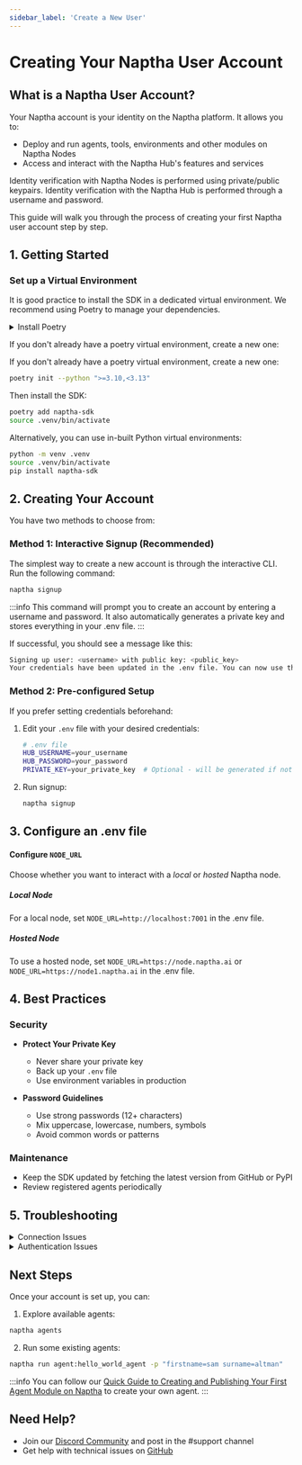 ```yaml
---
sidebar_label: 'Create a New User'
---
```


# Creating Your Naptha User Account

## What is a Naptha User Account?

Your Naptha account is your identity on the Naptha platform. It allows you to:

- Deploy and run agents, tools, environments and other modules on Naptha Nodes 
- Access and interact with the Naptha Hub's features and services

Identity verification with Naptha Nodes is performed using private/public keypairs. Identity verification with the Naptha Hub is performed through a username and password.

This guide will walk you through the process of creating your first Naptha user account step by step.

## 1. Getting Started

### Set up a Virtual Environment

It is good practice to install the SDK in a dedicated virtual environment. We recommend using Poetry to manage your dependencies.

<details>
<summary>Install Poetry</summary>

Learn more about Poetry in their official [docs](https://python-poetry.org/docs).

Install `pipx` (or you can use `pip` instead) and run this command:

```bash
pipx install poetry
```

Verify the installation:

```bash
poetry --version
```
</details>

If you don't already have a poetry virtual environment, create a new one:

If you don't already have a poetry virtual environment, create a new one:

```bash
poetry init --python ">=3.10,<3.13"
```

Then install the SDK:

```bash
poetry add naptha-sdk
source .venv/bin/activate
```

Alternatively, you can use in-built Python virtual environments:

```bash
python -m venv .venv
source .venv/bin/activate
pip install naptha-sdk
```

## 2. Creating Your Account

You have two methods to choose from:

### Method 1: Interactive Signup (Recommended)

The simplest way to create a new account is through the interactive CLI. Run the following command:

```bash
naptha signup
```

:::info
This command will prompt you to create an account by entering a username and password. It also automatically generates a private key and stores everything in your .env file.
:::

If successful, you should see a message like this:

```bash
Signing up user: <username> with public key: <public_key>
Your credentials have been updated in the .env file. You can now use these credentials to authenticate in future sessions.
```

### Method 2: Pre-configured Setup

If you prefer setting credentials beforehand:

1. Edit your `.env` file with your desired credentials:

    ```bash
    # .env file
    HUB_USERNAME=your_username
    HUB_PASSWORD=your_password
    PRIVATE_KEY=your_private_key  # Optional - will be generated if not provided
    ```

2. Run signup:
    ```bash
    naptha signup
    ```

## 3. Configure an .env file

#### Configure ```NODE_URL```
Choose whether you want to interact with a *local* or *hosted* Naptha node.

##### Local Node
For a local node, set ```NODE_URL=http://localhost:7001``` in the .env file.

##### Hosted Node
To use a hosted node, set ```NODE_URL=https://node.naptha.ai``` or ```NODE_URL=https://node1.naptha.ai``` in the .env file.

## 4. Best Practices

### Security
- **Protect Your Private Key**
   - Never share your private key
   - Back up your `.env` file
   - Use environment variables in production

- **Password Guidelines**
   - Use strong passwords (12+ characters)
   - Mix uppercase, lowercase, numbers, symbols
   - Avoid common words or patterns

### Maintenance
- Keep the SDK updated by fetching the latest version from GitHub or PyPI
- Review registered agents periodically

## 5. Troubleshooting

<details>
<summary>Connection Issues</summary>

If you're having trouble connecting:

1. Check your node URL in `.env`:
    ```bash
    # Local node
    NODE_URL=http://localhost:7001

    # Hosted node
    NODE_URL=https://node.naptha.ai
    ```

2. Check your hub URL in `.env`:
    ```bash
    # Hosted hub
    HUB_URL=wss://hub.naptha.ai
    ```

3. Verify credentials:
    ```bash
    cat .env
    ```
</details>

<details>
<summary>Authentication Issues</summary>

If you're having trouble authenticating:
1. Ensure correct credentials in `.env`
2. Try creating a new account with a different username and password and re-run the signup command:
   
    ```bash
    naptha signup
    ```
</details>

## Next Steps

Once your account is set up, you can:

1. Explore available agents:
```bash
naptha agents
```

2. Run some existing agents:

```bash
naptha run agent:hello_world_agent -p "firstname=sam surname=altman"
```

:::info
You can follow our [Quick Guide to Creating and Publishing Your First Agent Module on Naptha](/Tutorials/module-guide) to create your 
own agent.
:::


## Need Help?
- Join our [Discord Community](https://naptha.ai/naptha-community) and post in the #support channel
- Get help with technical issues on [GitHub](https://github.com/NapthaAI/naptha-sdk/issues)
  
